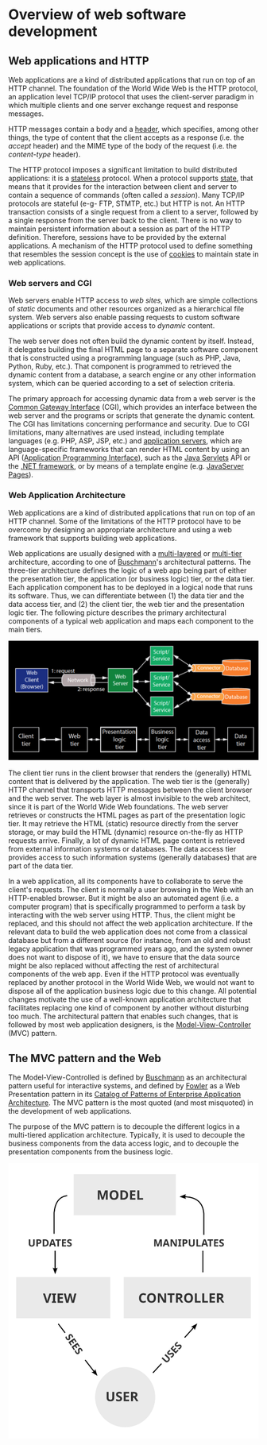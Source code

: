 # Overview of web software development

## Web applications and HTTP

Web applications are a kind of distributed applications that run on top of an HTTP channel.
The foundation of the World Wide Web is the HTTP protocol, an application level TCP/IP protocol that uses the client-server paradigm in which multiple clients and one server exchange request and response messages.

HTTP messages contain a body and a [header](http://en.wikipedia.org/wiki/List_of_HTTP_header_fields), which specifies, among other things, the type of content that the client accepts as a response (i.e. the _accept_ header) and the MIME type of the body of the request (i.e. the _content-type_ header).

The HTTP protocol imposes a significant limitation to build distributed applications: it is a [stateless](http://en.wikipedia.org/wiki/Stateless_protocol) protocol. When a protocol supports [state](http://en.wikipedia.org/wiki/State_(computer_science)), that means that it provides for the interaction between client and server to contain a sequence of commands (often called a _session_). Many TCP/IP protocols are stateful (e-g- FTP, STMTP, etc.) but HTTP is not. An HTTP transaction consists of a single request from a client to a server, followed by a single response from the server back to the client. There is no way to maintain persistent information about a session as part of the HTTP definition. Therefore, sessions have to be provided by the external applications. A mechanism of the HTTP protocol used to define something that resembles the session concept is the use of [cookies](http://en.wikipedia.org/wiki/HTTP_cookie) to maintain state in web applications.

### Web servers and CGI

Web servers enable HTTP access to _web sites_, which are simple collections of _static_ documents and other resources organized as a hierarchical file system. Web servers also enable passing requests to custom software applications or scripts that provide access to _dynamic_ content. 

The web server does not often build the dynamic content by itself. Instead, it delegates building the final HTML page to a separate software component that is constructed using a programming language (such as PHP, Java, Python, Ruby, etc.). That component is programmed to retrieved the dynamic content from a database, a search engine or any other information system, which can be queried according to a set of selection criteria.

The primary approach for accessing dynamic data from a web server is the [Common Gateway Interface](http://en.wikipedia.org/wiki/Common_Gateway_Interface) (CGI), which provides an interface between the web server and the programs or scripts that generate the dynamic content. The CGI has limitations concerning performance and security. Due to CGI limitations, many alternatives are used instead, including template languages (e.g. PHP, ASP, JSP, etc.) and [application servers](http://en.wikipedia.org/wiki/Application_server), which are language-specific frameworks that can render HTML content by using an API ([Application Programming Interface](http://en.wikipedia.org/wiki/Application_programming_interface)), such as the [Java Servlets](http://en.wikipedia.org/wiki/Java_servlet) API or the [.NET framework](http://en.wikipedia.org/wiki/Application_server#.NET_Framework), or by means of a template engine (e.g. [JavaServer Pages](http://en.wikipedia.org/wiki/JavaServer_Pages)).

### Web Application Architecture

Web applications are a kind of distributed applications that run on top of an HTTP channel. Some of the limitations of the HTTP protocol have to be overcome by designing an appropriate  architecture and using a web framework that supports building web applications.

Web applications are usually designed with a  [multi-layered](http://en.wikipedia.org/wiki/Multilayered_architecture) or [multi-tier](http://en.wikipedia.org/wiki/Multitier_architecture) architecture, according to one of [Buschmann](http://eu.wiley.com/WileyCDA/WileyTitle/productCd-0471958697.html)'s architectural patterns. The three-tier architecture defines the logic of a web app being part of either the presentation tier, the application (or business logic) tier, or the data tier. Each application component has to be deployed in a logical node that runs its software. Thus, we can differentiate between (1) the data tier and the data access tier, and (2) the client tier, the web tier and the presentation logic tier. The following picture describes the primary architectural components of a typical web application and maps each component to the main tiers.

![Web App Architecture](webapparchitecture.png)

The client tier runs in the client browser that renders the (generally) HTML content that is delivered by the application. The web tier is the (generally) HTTP channel that transports HTTP messages between the client browser and the web server. The web layer is almost invisible to the web architect, since it is part of the World Wide Web foundations. The web server retrieves or constructs the HTML pages as part of the presentation logic tier. It may retrieve the HTML (static) resource directly from the server storage, or may build the HTML (dynamic) resource on-the-fly as HTTP requests arrive. Finally, a lot of dynamic HTML page content is retrieved from external information systems or databases. The data access tier provides access to such information systems (generally databases) that are part of the data tier.

In a web application, all its components have to collaborate to serve the client's requests. The client is normally a user browsing in the Web with an HTTP-enabled browser. But it might be also an automated agent (i.e. a computer program) that is specifically programmed to perform a task by interacting with the web server using HTTP. Thus, the client might be replaced, and this should not affect the web application architecture. If the relevant data to build the web application does not come from a classical database but from a different source (for instance, from an old and robust legacy application that was programmed years ago, and the system owner does not want to dispose of it), we have to ensure that the data source might be also replaced without affecting the rest of architectural components of the web app. Even if the HTTP protocol was eventually replaced by another protocol in the World Wide Web, we would not want to dispose all of the application business logic due to this change. All potential changes motivate the use of a well-known application architecture that facilitates replacing one kind of component by another without disturbing too much. The architectural pattern that enables such changes, that is followed by most web application designers, is the [Model-View-Controller](http://en.wikipedia.org/wiki/Model%E2%80%93view%E2%80%93controller) (MVC) pattern. 

## The MVC pattern and the Web

The Model-View-Controlled is defined by [Buschmann](http://eu.wiley.com/WileyCDA/WileyTitle/productCd-0471958697.html) as an architectural pattern useful for interactive systems, and defined by [Fowler](http://martinfowler.com/) as a Web Presentation pattern in its [Catalog of Patterns of Enterprise Application Architecture](http://martinfowler.com/eaaCatalog/). The MVC pattern is the most quoted (and most  misquoted) in the development of web applications.

The purpose of the MVC pattern is to decouple the different logics in a multi-tiered application architecture. Typically, it is used to decouple the business components from the data access logic, and to decouple the presentation components from the business logic.

![MVC pattern components](MVC-Process.svg)


